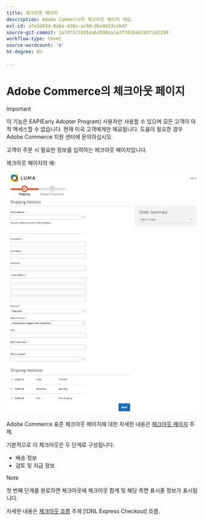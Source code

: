 ```yaml
---
title: 체크아웃 페이지
description: Adobe Commerce의 체크아웃 페이지 개요.
exl-id: afe3a93d-8aba-428e-ac9d-0be8d23ceb47
source-git-commit: 1a7df2c5581ea6d590aa1a2f701b4428371d2299
workflow-type: tm+mt
source-wordcount: '0'
ht-degree: 0%

---
```


# Adobe Commerce의 체크아웃 페이지

>[!IMPORTANT]
>
> 이 기능은 EAP(Early Adopter Program) 사용자만 사용할 수 있으며 모든 고객이 아직 액세스할 수 없습니다. 현재 미국 고객에게만 제공됩니다. 도움이 필요한 경우 Adobe Commerce 지원 센터에 문의하십시오.

고객이 주문 시 필요한 정보를 입력하는 체크아웃 페이지입니다.

체크아웃 페이지의 예:

![체크아웃 페이지](assets/checkout-page.png)

Adobe Commerce 표준 체크아웃 페이지에 대한 자세한 내용은 [체크아웃 페이지](https://docs.magento.com/user-guide/quick-tour/checkout-page.html) 주제.

기본적으로 이 체크아웃은 두 단계로 구성됩니다.

- 배송 정보
- 검토 및 지급 정보

>[!NOTE]
>
> 첫 번째 단계를 완료하면 체크아웃에 체크아웃 합계 및 해당 측면 표시줄 정보가 표시됩니다.

자세한 내용은 [체크아웃 흐름](../express-checkout/onboarding.md) 주제 [!DNL Express Checkout] 흐름.
